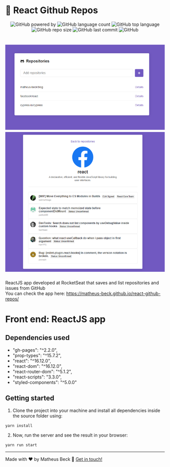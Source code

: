 # 📱 React Github Repos

<p align="center">
  <img alt="GitHub powered by" src="https://img.shields.io/badge/Powered%20by-React.js-blue.svg">
  <img alt="GitHub language count" src="https://img.shields.io/github/languages/count/matheus-beck/blog">
  <img alt="GitHub top language" src="https://img.shields.io/github/languages/top/matheus-beck/blog">
  <img alt="GitHub repo size" src="https://img.shields.io/github/repo-size/matheus-beck/blog">
  <img alt="GitHub last commit" src="https://img.shields.io/github/last-commit/matheus-beck/blog">
  <img alt="GitHub" src="https://img.shields.io/github/license/matheus-beck/blog">
</p>
 
 <h1 align="center">
  <img src="https://raw.githubusercontent.com/matheus-beck/react-github-repos/master/react-app-preview.png" width="700">
  <img src="https://raw.githubusercontent.com/matheus-beck/react-github-repos/master/react-app-preview2.png" width="700">
</h1>

ReactJS app developed at RocketSeat that saves and list repositories and issues from GitHub  
You can check the app here: https://matheus-beck.github.io/react-github-repos/

# Front end: ReactJS app

## Dependencies used

- "gh-pages": "^2.2.0",
- "prop-types": "^15.7.2",
- "react": "^16.12.0",
- "react-dom": "^16.12.0",
- "react-router-dom": "^5.1.2",
- "react-scripts": "3.3.0",
- "styled-components": "^5.0.0"

## Getting started

1. Clone the project into your machine and install all dependencies inside the source folder using:

```console
yarn install
```

2. Now, run the server and see the result in your browser:

```console
yarn run start
```

---

Made with ❤️ by Matheus Beck :wave: [Get in touch!](https://www.linkedin.com/in/matheus-beck/)

